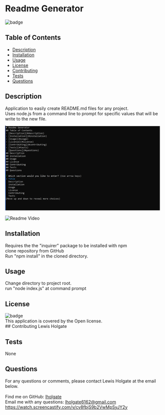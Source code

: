 # Readme Generator
![badge](https://img.shields.io/badge/license-Open-brightgreen)
## Table of Contents 
- [Description](#description) 
- [Installation](#installation) 
- [Usage](#usage) 
- [License](#license) 
- [Contributing](#contributing) 
- [Tests](#tests) 
- [Questions](#questions) 
## Description 
Application to easily create README.md files for any project. <br /> 
Uses node.js from a command line to prompt for specific values that will be write to the new file. <br /> 

![README Generator](./assets/images/readme-gen.png)

![Readme Video](https://watch.screencastify.com/v/cv8fbjS9b2VwMpSyJY2y)
## Installation 
Requires the the "inquirer" package to be installed with npm <br /> 
clone repository from GitHub <br /> 
Run "npm install" in the cloned directory. <br /> 
## Usage 
Change directory to project root.  <br />
run "node index.js" at command prompt <br />
## License 
![badge](https://img.shields.io/badge/license-Open-brightgreen)
<br />This application is covered by the Open license.
<br />## Contributing 
Lewis Holgate <br /> 
## Tests 
None <br />
## Questions 
For any questions or comments, please contact Lewis Holgate at the email below. <br /> 
<br />Find me on GitHub: [lholgate](https://github.com/lholgate)<br />
Email me with any questions: lholgate6162@gmail.com<br />
https://watch.screencastify.com/v/cv8fbjS9b2VwMpSyJY2y